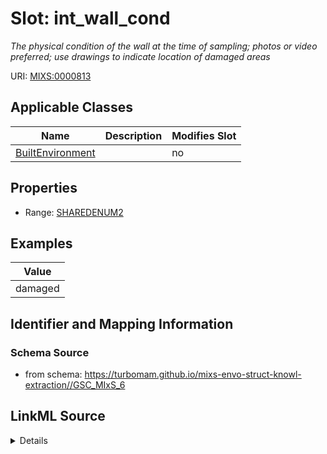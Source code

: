 # Slot: int_wall_cond


_The physical condition of the wall at the time of sampling; photos or video preferred; use drawings to indicate location of damaged areas_



URI: [MIXS:0000813](https://w3id.org/mixs/0000813)



<!-- no inheritance hierarchy -->




## Applicable Classes

| Name | Description | Modifies Slot |
| --- | --- | --- |
[BuiltEnvironment](BuiltEnvironment.md) |  |  no  |







## Properties

* Range: [SHAREDENUM2](SHAREDENUM2.md)






## Examples

| Value |
| --- |
| damaged |

## Identifier and Mapping Information







### Schema Source


* from schema: https://turbomam.github.io/mixs-envo-struct-knowl-extraction//GSC_MIxS_6




## LinkML Source

<details>
```yaml
name: int_wall_cond
description: The physical condition of the wall at the time of sampling; photos or
  video preferred; use drawings to indicate location of damaged areas
title: interior wall condition
notes:
- condition
- interior
- wall
examples:
- value: damaged
from_schema: https://turbomam.github.io/mixs-envo-struct-knowl-extraction//GSC_MIxS_6
rank: 1000
slot_uri: MIXS:0000813
multivalued: false
alias: int_wall_cond
domain_of:
- BuiltEnvironment
range: SHARED_ENUM_2
required: false
recommended: false

```
</details>